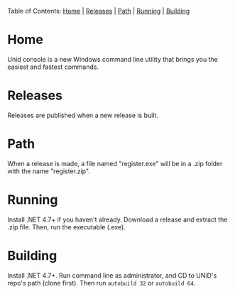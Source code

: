 Table of Contents:
[Home](#-Home) | 
[Releases](#-Releases) | 
[Path](#-Path) | 
[Running](#-Running) | 
[Building](#-Building)











  # Home
  Unid console is a new Windows command line utility that brings you the easiest and fastest commands.
  
  # Releases
  Releases are published when a new release is built.
  
  # Path
  When a release is made, a file named "register.exe" will be in a .zip folder with the name "register.zip".
  
  # Running
  Install .NET 4.7+ if you haven't already. Download a release and extract the .zip file. Then, run the executable (.exe).
  
  # Building
  Install .NET 4.7+. Run command line as administrator, and CD to UNiD's repo's path (clone first). Then run ```autobuild 32``` or ```autobuild 64```.
